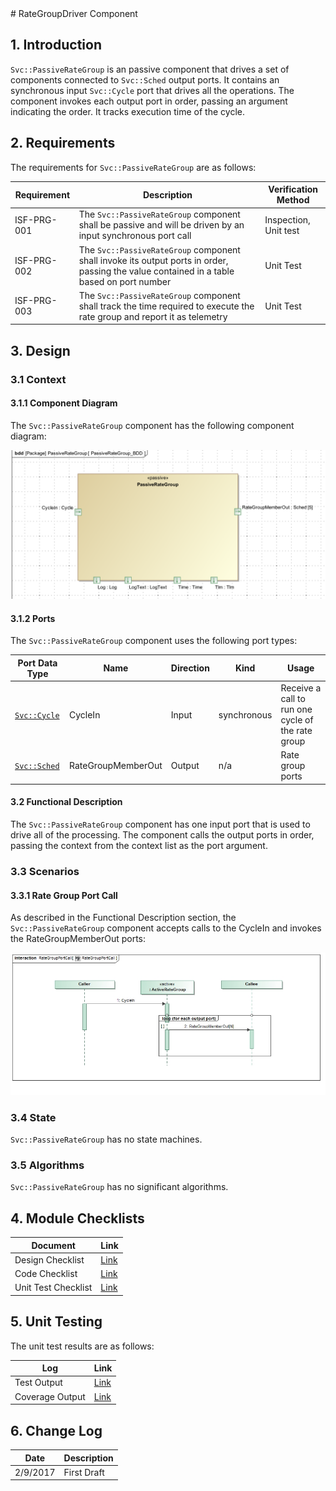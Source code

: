<title>PassiveRateGroup Component SDD</title>
# RateGroupDriver Component

## 1. Introduction

`Svc::PassiveRateGroup` is an passive component that drives a set of components connected to `Svc::Sched` output ports. It contains an synchronous input `Svc::Cycle` port that drives all the operations.  The component invokes each output port in order, passing an argument indicating the order. It tracks execution time of the cycle.

## 2. Requirements

The requirements for `Svc::PassiveRateGroup` are as follows:

Requirement | Description | Verification Method
----------- | ----------- | -------------------
ISF-PRG-001 | The `Svc::PassiveRateGroup` component shall be passive and will be driven by an input synchronous port call | Inspection, Unit test
ISF-PRG-002 | The `Svc::PassiveRateGroup` component shall invoke its output ports in order, passing the value contained in a table based on port number | Unit Test
ISF-PRG-003 | The `Svc::PassiveRateGroup` component shall track the time required to execute the rate group and report it as telemetry | Unit Test


## 3. Design

### 3.1 Context

#### 3.1.1 Component Diagram

The `Svc::PassiveRateGroup` component has the following component diagram:

![PassiveRateGroup Diagram](img/PassiveRateGroupBDD.png "PassiveRateGroup")

#### 3.1.2 Ports

The `Svc::PassiveRateGroup` component uses the following port types:

Port Data Type | Name | Direction | Kind | Usage
-------------- | ---- | --------- | ---- | -----
[`Svc::Cycle`](../../Cycle/docs/sdd.html) | CycleIn | Input | synchronous | Receive a call to run one cycle of the rate group
[`Svc::Sched`](../../Sched/docs/sdd.html) | RateGroupMemberOut | Output | n/a | Rate group ports

#### 3.2 Functional Description

The `Svc::PassiveRateGroup` component has one input port that is used to drive all of the processing.  The component calls the output ports in order, passing the context from the context list as the port argument.   

### 3.3 Scenarios

#### 3.3.1 Rate Group Port Call

As described in the Functional Description section, the `Svc::PassiveRateGroup` component accepts calls to the CycleIn and invokes the RateGroupMemberOut ports:

![System Tick Port Call](img/RateGroupCall.jpg) 

### 3.4 State

`Svc::PassiveRateGroup` has no state machines.

### 3.5 Algorithms

`Svc::PassiveRateGroup` has no significant algorithms.

## 4. Module Checklists

Document | Link
-------- | ----
Design Checklist | [Link](Checklist_Design.xlsx)
Code Checklist | [Link](Checklist_Code.xlsx)
Unit Test Checklist | [Link](Checklist_Unit_Test.xlsx)

## 5. Unit Testing

The unit test results are as follows:

Log|Link
---|----
Test Output|[Link](../test/ut/output/test_out.txt)
Coverage Output|[Link](../test/ut/output/SvcPassiveRateGroup_gcov.txt)

## 6. Change Log

Date | Description
---- | -----------
2/9/2017 | First Draft



